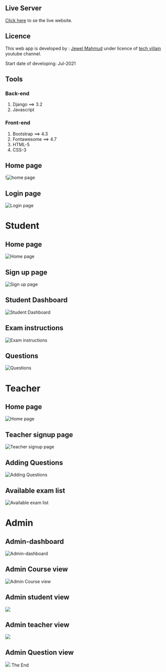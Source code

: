﻿## Live Server
[Click here](https://exaam.herokuapp.com) to se the live website.
## Licence
This web app is developed by : [Jewel Mahmud](https://mahmudjewel.herokuapp.com/
) under licence of [tech villain](https://www.youtube.com/channel/UCJCdq7lWqB7M5b16UatoTEw) youtube channel.

Start date of developing: Jul-2021
## Tools
### Back-end
1. Django ==> 3.2
2. Javascript
### Front-end
1. Bootstrap ==> 4.3
2. Fontawesome ==> 4.7
3. HTML-5
4. CSS-3

## Home page
!![home page](https://github.com/MahmudJewel/online_exam_screenshot/blob/main/1-home.png)

## Login page
![Login page](https://github.com/MahmudJewel/online_exam_screenshot/blob/main/2-loginpage.png)
# Student
## Home page
![Home page](https://github.com/MahmudJewel/online_exam_screenshot/blob/main/student/1-sthome.png)
## Sign up page
![Sign up page](https://github.com/MahmudJewel/online_exam_screenshot/blob/main/student/2-signup.png)

## Student Dashboard
![Student Dashboard](https://github.com/MahmudJewel/online_exam_screenshot/blob/main/student/3-dash.png)

## Exam instructions
![Exam instructions](https://github.com/MahmudJewel/online_exam_screenshot/blob/main/student/4-exam-instructions.png)

## Questions
![Questions](https://github.com/MahmudJewel/online_exam_screenshot/blob/main/student/5-examQ.png)
# Teacher
## Home page
![Home page](https://github.com/MahmudJewel/online_exam_screenshot/blob/main/teacher/1-t-home-page.png)
## Teacher signup page
![Teacher signup page](https://github.com/MahmudJewel/online_exam_screenshot/blob/main/teacher/2-t-signup-form.png)
## Adding Questions
![Adding Questions](https://github.com/MahmudJewel/online_exam_screenshot/blob/main/teacher/4-t-add-q.png)
## Available exam list
![Available exam list](https://github.com/MahmudJewel/online_exam_screenshot/blob/main/teacher/5-t-available-exam.png)
# Admin
## Admin-dashboard
![Admin-dashboard](https://github.com/MahmudJewel/online_exam_screenshot/blob/main/admin/1-admin-dash.png)
## Admin Course view
![Admin Course view](https://github.com/MahmudJewel/online_exam_screenshot/blob/main/admin/2-admin%20course.png)
## Admin student view
![](https://github.com/MahmudJewel/online_exam_screenshot/blob/main/admin/3-admin-st.png)
## Admin teacher view
![](https://github.com/MahmudJewel/online_exam_screenshot/blob/main/admin/4-admin-tt.png)
## Admin Question view
![](https://github.com/MahmudJewel/online_exam_screenshot/blob/main/admin/5-view%20Questions.png)
The End


